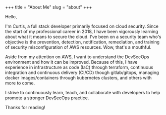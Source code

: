 +++
title = "About Me"
slug = "about"
+++

Hello,

I'm Curtis, a full stack developer primarily focused on cloud security.
Since the start of my professional career in 2018, I have been vigorously learning about what it means to secure the cloud.
I've been on a security team who's objective is the prevention, detection, notification, remediation, and training of security misconfiguration of AWS resources.
Wow, that's a mouthful.
 
Aside from my attention on AWS, I want to understand the DevSecOps environment and how it can be improved.
Because of this, I have experience in infrastructure as code (IaC) through terraform, continuous integration and continuous delivery (CI/CD) though gitlab/gitops, managing docker images/containers through kubernetes clusters, and others with more to come.

I strive to continuously learn, teach, and collaborate with developers to help promote a stronger DevSecOps practice. 

Thanks for reading!
